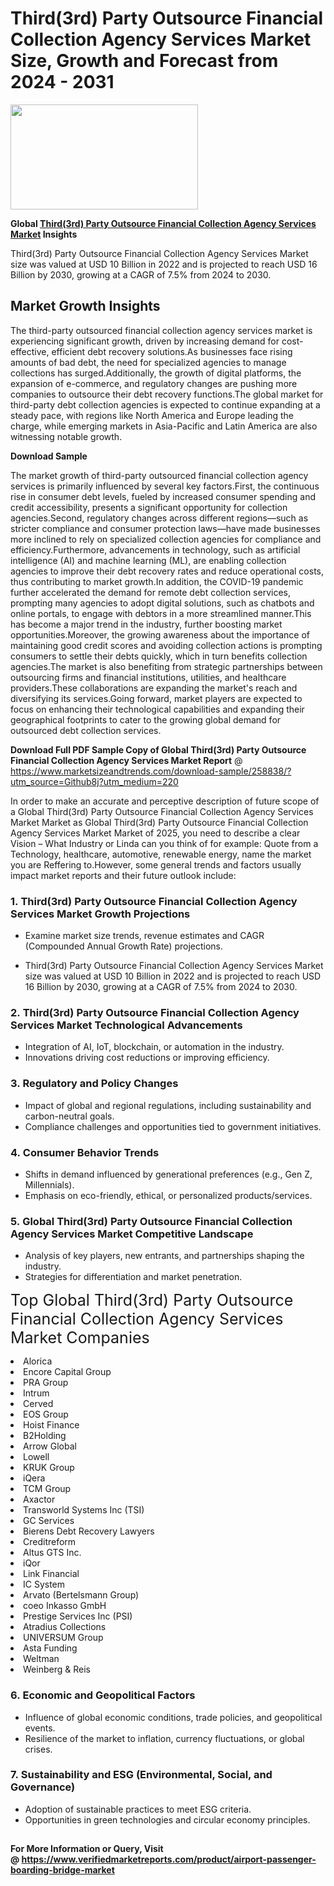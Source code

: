 <H1>Third(3rd) Party Outsource Financial Collection Agency Services Market Size, Growth and Forecast from 2024 - 2031</H1><img class="aligncenter size-medium wp-image-584254" src="https://thirdeyenews.in/wp-content/uploads/2024/09/Global-Market-Research-300x168.jpeg" alt="" width="300" height="168" /><p><strong>Global&nbsp;<a href="https://www.marketsizeandtrends.com/download-sample/258838/?utm_source=Github8j?utm_medium=220">Third(3rd) Party Outsource Financial Collection Agency Services Market</a> Insights</strong></p><p>Third(3rd) Party Outsource Financial Collection Agency Services Market size was valued at USD 10 Billion in 2022 and is projected to reach USD 16 Billion by 2030, growing at a CAGR of 7.5% from 2024 to 2030.</p><p><h2>Market Growth Insights</h2> <p>The third-party outsourced financial collection agency services market is experiencing significant growth, driven by increasing demand for cost-effective, efficient debt recovery solutions.As businesses face rising amounts of bad debt, the need for specialized agencies to manage collections has surged.Additionally, the growth of digital platforms, the expansion of e-commerce, and regulatory changes are pushing more companies to outsource their debt recovery functions.The global market for third-party debt collection agencies is expected to continue expanding at a steady pace, with regions like North America and Europe leading the charge, while emerging markets in Asia-Pacific and Latin America are also witnessing notable growth.</p> <p><strong>Download Sample</strong></p> <p>The market growth of third-party outsourced financial collection agency services is primarily influenced by several key factors.First, the continuous rise in consumer debt levels, fueled by increased consumer spending and credit accessibility, presents a significant opportunity for collection agencies.Second, regulatory changes across different regions—such as stricter compliance and consumer protection laws—have made businesses more inclined to rely on specialized collection agencies for compliance and efficiency.Furthermore, advancements in technology, such as artificial intelligence (AI) and machine learning (ML), are enabling collection agencies to improve their debt recovery rates and reduce operational costs, thus contributing to market growth.In addition, the COVID-19 pandemic further accelerated the demand for remote debt collection services, prompting many agencies to adopt digital solutions, such as chatbots and online portals, to engage with debtors in a more streamlined manner.This has become a major trend in the industry, further boosting market opportunities.Moreover, the growing awareness about the importance of maintaining good credit scores and avoiding collection actions is prompting consumers to settle their debts quickly, which in turn benefits collection agencies.The market is also benefiting from strategic partnerships between outsourcing firms and financial institutions, utilities, and healthcare providers.These collaborations are expanding the market's reach and diversifying its services.Going forward, market players are expected to focus on enhancing their technological capabilities and expanding their geographical footprints to cater to the growing global demand for outsourced debt collection services.</p> <p><span class=""><strong>Download Full PDF Sample Copy of Global Third(3rd) Party Outsource Financial Collection Agency Services Market Report</strong> @ <a href="https://www.marketsizeandtrends.com/download-sample/258838/?utm_source=Github8j?utm_medium=220" target="_blank">https://www.marketsizeandtrends.com/download-sample/258838/?utm_source=Github8j?utm_medium=220</a></span></p><p>In order to make an accurate and perceptive description of future scope of a Global&nbsp;Third(3rd) Party Outsource Financial Collection Agency Services Market Market as Global&nbsp;Third(3rd) Party Outsource Financial Collection Agency Services Market Market of 2025, you need to describe a clear Vision &ndash; What Industry or Linda can you think of for example: Quote from a Technology, healthcare, automotive, renewable energy, name the market you are Reffering to.However, some general trends and factors usually impact market reports and their future outlook include:</p><h3>1.&nbsp;<strong>Third(3rd) Party Outsource Financial Collection Agency Services Market Growth Projections</strong></h3><ul><li>Examine market size trends, revenue estimates and CAGR (Compounded Annual Growth Rate) projections.</li><li><p>Third(3rd) Party Outsource Financial Collection Agency Services Market size was valued at USD 10 Billion in 2022 and is projected to reach USD 16 Billion by 2030, growing at a CAGR of 7.5% from 2024 to 2030.</p></li></ul><h3>2.&nbsp;<strong>Third(3rd) Party Outsource Financial Collection Agency Services Market Technological Advancements</strong></h3><ul><li>Integration of AI, IoT, blockchain, or automation in the industry.</li><li>Innovations driving cost reductions or improving efficiency.</li></ul><h3>3.&nbsp;<strong>Regulatory and Policy Changes</strong></h3><ul><li>Impact of global and regional regulations, including sustainability and carbon-neutral goals.</li><li>Compliance challenges and opportunities tied to government initiatives.</li></ul><h3>4.&nbsp;<strong>Consumer Behavior Trends</strong></h3><ul><li>Shifts in demand influenced by generational preferences (e.g., Gen Z, Millennials).</li><li>Emphasis on eco-friendly, ethical, or personalized products/services.</li></ul><h3>5.&nbsp;<strong>Global Third(3rd) Party Outsource Financial Collection Agency Services Market Competitive Landscape</strong></h3><ul><li>Analysis of key players, new entrants, and partnerships shaping the industry.</li><li>Strategies for differentiation and market penetration.</li></ul><p data-pm-slice="1 1 []"><span style="color: inherit; font-family: inherit; font-size: 25px;">Top Global Third(3rd) Party Outsource Financial Collection Agency Services Market Companies</span></p><div class="" data-test-id=""><p><li>Alorica</li><li> Encore Capital Group</li><li> PRA Group</li><li> Intrum</li><li> Cerved</li><li> EOS Group</li><li> Hoist Finance</li><li> B2Holding</li><li> Arrow Global</li><li> Lowell</li><li> KRUK Group</li><li> iQera</li><li> TCM Group</li><li> Axactor</li><li> Transworld Systems Inc (TSI)</li><li> GC Services</li><li> Bierens Debt Recovery Lawyers</li><li> Creditreform</li><li> Altus GTS Inc.</li><li> iQor</li><li> Link Financial</li><li> IC System</li><li> Arvato (Bertelsmann Group)</li><li> coeo Inkasso GmbH</li><li> Prestige Services Inc (PSI)</li><li> Atradius Collections</li><li> UNIVERSUM Group</li><li> Asta Funding</li><li> Weltman</li><li> Weinberg & Reis</li></p></div><h3>6.&nbsp;<strong>Economic and Geopolitical Factors</strong></h3><ul><li>Influence of global economic conditions, trade policies, and geopolitical events.</li><li>Resilience of the market to inflation, currency fluctuations, or global crises.</li></ul><h3>7.&nbsp;<strong>Sustainability and ESG (Environmental, Social, and Governance)</strong></h3><ul><li>Adoption of sustainable practices to meet ESG criteria.</li><li>Opportunities in green technologies and circular economy principles.</li></ul><h2><strong style="font-size: 14px;">For More Information or Query, Visit @&nbsp;</strong><a style="background-color: #ffffff; font-size: 14px;" href="https://www.marketsizeandtrends.com/report/third-3rd-party-outsource-financial-collection-agency-services-market/" target="_blank">https://www.verifiedmarketreports.com/product/airport-passenger-boarding-bridge-market</a></h2>